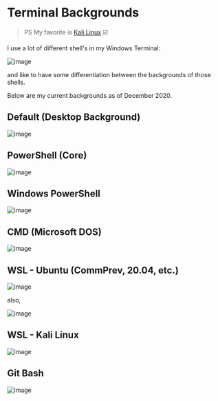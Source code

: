 # Terminal Backgrounds

> PS My favorite is [Kali Linux](kali.png) ☑️

I use a lot of different shell's in my Windows Terminal:

![image](https://user-images.githubusercontent.com/32652297/146700353-c05805be-c84b-42c7-b062-c0665e785b84.png)
 
and like to have some differentiation between the backgrounds of those shells. 

Below are my current backgrounds as of December 2020.

## Default (Desktop Background)

![image](https://user-images.githubusercontent.com/32652297/146700177-5f86c3b6-1791-4809-a90e-c4278feb9cd3.png)


## PowerShell (Core)

![image](https://user-images.githubusercontent.com/32652297/146700129-b08ff50b-eb5d-4ca7-88fc-dec9e523793f.png)

## Windows PowerShell

![image](https://user-images.githubusercontent.com/32652297/146700244-d91c622a-6677-44c8-87b6-cbd9209f65ca.png)

## CMD (Microsoft DOS)

![image](https://user-images.githubusercontent.com/32652297/146700269-db5d998a-7137-4b1d-8029-ac3184d8e5c3.png)


## WSL - Ubuntu (CommPrev, 20.04, etc.)

![image](https://user-images.githubusercontent.com/32652297/146700202-5d3e6c79-f7f5-477c-b8cc-2368c4ce2678.png)

also,

![image](https://user-images.githubusercontent.com/32652297/146700225-fd09a2fa-d8ca-4189-b66e-5a7324b67c91.png)


## WSL - Kali Linux

![image](https://user-images.githubusercontent.com/32652297/146700156-53b99a9a-e43a-4d62-ac67-9214c94d8caf.png)


## Git Bash

![image](https://user-images.githubusercontent.com/32652297/146699943-ca4fd27d-b139-44c2-b958-041e2cdefc6c.png)
